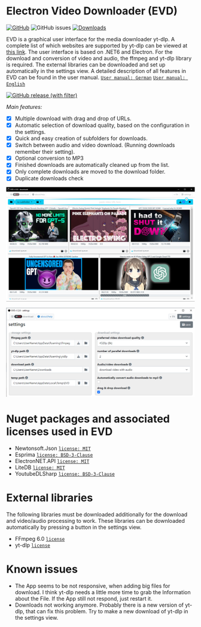 # Electron Video Downloader (EVD)
[![GitHub](https://img.shields.io/github/license/hswlab/EVD)](https://github.com/hswlab/EVD/blob/main/LICENSE) 
![GitHub issues](https://img.shields.io/github/issues/hswlab/EVD)
[![Downloads](https://img.shields.io/github/v/release/hswlab/EVD)](https://github.com/hswlab/EVD/releases/latest) 

EVD is a graphical user interface for the media downloader yt-dlp. 
A complete list of which websites are supported by yt-dlp can be viewed at [this link](https://raw.githubusercontent.com/yt-dlp/yt-dlp/master/supportedsites.md).
The user interface is based on .NET6 and Electron. For the download and conversion of video and 
audio, the ffmpeg and yt-dlp library is required. The external libraries can be downloaded and set up 
automatically in the settings view. A detailed description of all features in EVD can be found in the user manual.
<a href="https://github.com/hswlab/EVD/blob/main/about-de.pdf">`User manual: German`</a> <a href="https://github.com/hswlab/EVD/blob/main/about-en.pdf">`User manual: English`</a>


[![GitHub release (with filter)](https://img.shields.io/github/downloads/hswlab/EVD/total?style=for-the-badge&label=download%20EVD
)](https://github.com/hswlab/EVD/releases/latest)

*Main features:*
- [X] Multiple download with drag and drop of URLs.
- [X] Automatic selection of download quality, based on the configuration in the settings.
- [X] Quick and easy creation of subfolders for downloads. 
- [X] Switch between audio and video download. (Running downloads remember their setting).
- [X] Optional conversion to MP3
- [X] Finished downloads are automatically cleaned up from the list.
- [X] Only complete downloads are moved to the download folder.
- [X] Duplicate downloads check

![preview](https://github.com/hswlab/EVD/blob/main/Screenshot.png)

![preview](https://github.com/hswlab/EVD/blob/main/Screenshot2.png)

# Nuget packages and associated licenses used in EVD
- Newtonsoft.Json <a href="https://licenses.nuget.org/MIT">`license: MIT`</a>
- Esprima <a href="https://licenses.nuget.org/BSD-3-Clause">`license: BSD-3-Clause`</a>
- ElectronNET.API <a href="https://licenses.nuget.org/MIT">`license: MIT`</a>
- LiteDB <a href="https://www.nuget.org/packages/LiteDB/5.0.16/license">`license: MIT`</a>
- YoutubeDLSharp <a href="https://licenses.nuget.org/BSD-3-Clause">`license: BSD-3-Clause`</a>

# External libraries
The following libraries must be downloaded additionally for the download and video/audio processing to work. These libraries can be downloaded automatically by pressing a button in the settings view.
- FFmpeg 6.0 <a href="https://ffmpeg.org/legal.html">`license`</a>
- yt-dlp <a href="https://github.com/yt-dlp/yt-dlp/blob/master/LICENSE">`license`</a>

# Known issues
- The App seems to be not responsive, when adding big files for download. I think yt-dlp needs a little more time to grab the Information about the File. If the App still not respond, just restart it.
- Downloads not working anymore. Probably there is a new version of yt-dlp, that can fix this problem. Try to make a new download of yt-dlp in the settings view.

